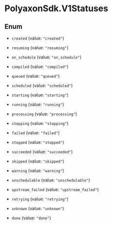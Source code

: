 # PolyaxonSdk.V1Statuses

## Enum


* `created` (value: `"created"`)

* `resuming` (value: `"resuming"`)

* `on_schedule` (value: `"on_schedule"`)

* `compiled` (value: `"compiled"`)

* `queued` (value: `"queued"`)

* `scheduled` (value: `"scheduled"`)

* `starting` (value: `"starting"`)

* `running` (value: `"running"`)

* `processing` (value: `"processing"`)

* `stopping` (value: `"stopping"`)

* `failed` (value: `"failed"`)

* `stopped` (value: `"stopped"`)

* `succeeded` (value: `"succeeded"`)

* `skipped` (value: `"skipped"`)

* `warning` (value: `"warning"`)

* `unschedulable` (value: `"unschedulable"`)

* `upstream_failed` (value: `"upstream_failed"`)

* `retrying` (value: `"retrying"`)

* `unknown` (value: `"unknown"`)

* `done` (value: `"done"`)


